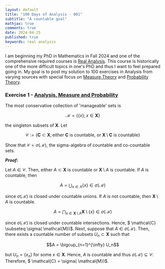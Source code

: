 ```yaml
---
layout: default
title: "100 Days of Analysis - 001"
subtitle: "A countable goal"
mathjax: true
comments: true
date: 2024-04-25
published: true
keywords: real analysis
---
```


I am beginning my PhD in Mathematics in Fall 2024 and one of the comprehensive required courses is [Real Analysis](https://en.wikipedia.org/wiki/Real_analysis). This course is historically one of the more difficult topics in one's PhD and thus I want to feel prepared going in. My goal is to post my solution to 100 exercises in Analysis from varying sources with special focus on [Measure Theory](https://en.wikipedia.org/wiki/Measure_(mathematics)) and [Probability Theory](https://en.wikipedia.org/wiki/Probability_theory). 


### Exercise 1 - [Analysis, Measure and Probability](http://euclid.trentu.ca/pivato/Teaching/measure.pdf)

The most conservative collection of 'manageable' sets is 

$$ \mathcal{M} = \{\{x\} ; x \in \mathbf{X} \}$$

the singleton subsets of $\mathbf{X}$. Let 

$$ \mathcal{C} := \{\mathbf{C} \subset \mathbf{X}; \text{either } \mathbf{C} \text{ is countable, or } \mathbf{X}\setminus \mathbf{C} \text{ is countable} \}$$

Show that $\mathcal{C} = \sigma(\mathcal{M})$, the sigma-algebra of countable and co-countable sets. 

***Proof:***

Let $A \in  \mathcal{C}$. Then, either $A \subset \mathbf{X}$ is countable or $\mathbf{X} \setminus A$ is countable. If $A$ is countable, then 

$$A = \bigcup_{x \in A} \{x\} \in \sigma(\mathcal{M})$$

since $\sigma(\mathcal{M})$ is closed under countable unions. If $A$ is not countable, then $\mathbf{X} \setminus A$ is countable. 

$$A = \bigcap_{x \in \mathbf{X} \setminus A} \mathbf{X} \setminus \{x\} \in \sigma(\mathcal{M})$$

since $\sigma(\mathcal{M})$ is closed under countable intersections. Hence, $ \mathcal{C} \subseteq \sigma( \mathcal{M})$. Next, suppose that $A \in \sigma(\mathcal{M})$. Then, there exists a countable number of subsets $U_n \subset \mathbf{X}$ such that

$$A = \bigcup_{n=1}^{\infty} U_n$$

but $U_n = \{x_n\}$ for some $x \in \mathbf{X}$. Hence, $A$ is countable and thus $\sigma(\mathcal{M}) \subseteq  \mathcal{C}$. Therefore, $ \mathcal{C} = \sigma( \mathcal{M})$.